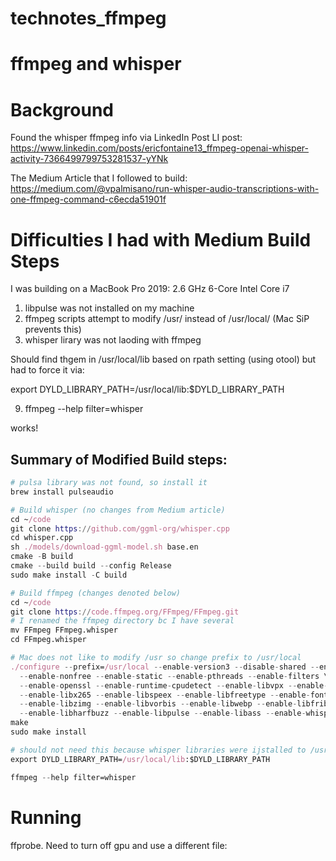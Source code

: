 # technotes_ffmpeg

# ffmpeg and whisper

# Background

Found the whisper ffmpeg info via LinkedIn Post LI post: https://www.linkedin.com/posts/ericfontaine13_ffmpeg-openai-whisper-activity-7366499799753281537-yYNk

The Medium Article that I followed to build: https://medium.com/@vpalmisano/run-whisper-audio-transcriptions-with-one-ffmpeg-command-c6ecda51901f

# Difficulties I had with Medium Build Steps

I was building on a MacBook Pro 2019: 2.6 GHz 6-Core Intel Core i7

1. libpulse was not installed on my machine
2. ffmpeg scripts attempt to modify /usr/ instead of /usr/local/ (Mac SiP prevents this)
3. whisper lirary was not laoding with ffmpeg


Should find thgem in /usr/local/lib based on rpath setting (using otool) but had to force it via:

export DYLD_LIBRARY_PATH=/usr/local/lib:$DYLD_LIBRARY_PATH

9. ffmpeg --help filter=whisper

works!

## Summary of Modified Build steps:

```nix
# pulsa library was not found, so install it
brew install pulseaudio

# Build whisper (no changes from Medium article)
cd ~/code
git clone https://github.com/ggml-org/whisper.cpp
cd whisper.cpp
sh ./models/download-ggml-model.sh base.en
cmake -B build
cmake --build build --config Release
sudo make install -C build

# Build ffmpeg (changes denoted below)
cd ~/code
git clone https://code.ffmpeg.org/FFmpeg/FFmpeg.git
# I renamed the ffmpeg directory bc I have several
mv FFmpeg FFmpeg.whisper
cd FFmpeg.whisper

# Mac does not like to modify /usr so change prefix to /usr/local
./configure --prefix=/usr/local --enable-version3 --disable-shared --enable-gpl \
  --enable-nonfree --enable-static --enable-pthreads --enable-filters \
  --enable-openssl --enable-runtime-cpudetect --enable-libvpx --enable-libx264 \
  --enable-libx265 --enable-libspeex --enable-libfreetype --enable-fontconfig \
  --enable-libzimg --enable-libvorbis --enable-libwebp --enable-libfribidi \
  --enable-libharfbuzz --enable-libpulse --enable-libass --enable-whisper
make
sudo make install

# should not need this because whisper libraries were ijstalled to /usr/local/lib.  But only way ffmpeg executables wouod load whisper libs
export DYLD_LIBRARY_PATH=/usr/local/lib:$DYLD_LIBRARY_PATH

ffmpeg --help filter=whisper
```

# Running

ffprobe.  Need to turn off gpu and use a different file:

